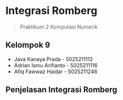 # Integrasi Romberg

> Praktikum 2 Komputasi Numerik

## **Kelompok 9**
- Java Kanaya Prada - 5025211112
- Adrian Ismu Arifianto - 5025211116
- Afiq Fawwaz Haidar - 5025211246

## Penjelasan Integrasi Romberg
